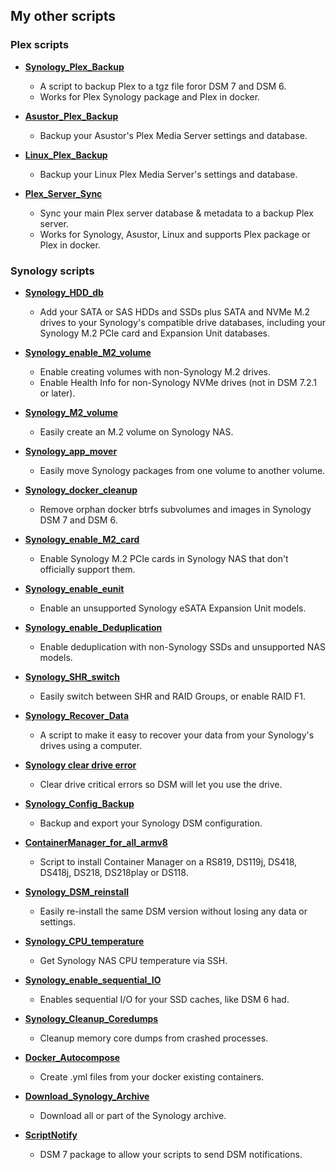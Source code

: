 ## My other scripts

### Plex scripts

- **<a href="https://github.com/007revad/Synology_Plex_Backup">Synology_Plex_Backup</a>**
  - A script to backup Plex to a tgz file foror DSM 7 and DSM 6.
  - Works for Plex Synology package and Plex in docker.

- **<a href="https://github.com/007revad/Asustor_Plex_Backup">Asustor_Plex_Backup</a>**
  - Backup your Asustor's Plex Media Server settings and database.

- **<a href="https://github.com/007revad/Linux_Plex_Backup">Linux_Plex_Backup</a>**
  - Backup your Linux Plex Media Server's settings and database.

- **<a href="https://github.com/007revad/Plex_Server_Sync">Plex_Server_Sync</a>**
  - Sync your main Plex server database & metadata to a backup Plex server.
  - Works for Synology, Asustor, Linux and supports Plex package or Plex in docker.


### Synology scripts

- **<a href="https://github.com/007revad/Synology_HDD_db">Synology_HDD_db</a>**
  - Add your SATA or SAS HDDs and SSDs plus SATA and NVMe M.2 drives to your Synology's compatible drive databases, including your Synology M.2 PCIe card and Expansion Unit databases.

- **<a href="https://github.com/007revad/Synology_enable_M2_volume">Synology_enable_M2_volume</a>**
  - Enable creating volumes with non-Synology M.2 drives.
  - Enable Health Info for non-Synology NVMe drives (not in DSM 7.2.1 or later).

- **<a href="https://github.com/007revad/Synology_M2_volume">Synology_M2_volume</a>**
  - Easily create an M.2 volume on Synology NAS.

- **<a href="https://github.com/007revad/Synology_app_mover">Synology_app_mover</a>**
  - Easily move Synology packages from one volume to another volume.

- **<a href="https://github.com/007revad/Synology_docker_cleanup">Synology_docker_cleanup</a>**
  - Remove orphan docker btrfs subvolumes and images in Synology DSM 7 and DSM 6.

- **<a href="https://github.com/007revad/Synology_enable_M2_card">Synology_enable_M2_card</a>**
  - Enable Synology M.2 PCIe cards in Synology NAS that don't officially support them.

- **<a href="https://github.com/007revad/Synology_enable_eunit">Synology_enable_eunit</a>**
  - Enable an unsupported Synology eSATA Expansion Unit models.

- **<a href="https://github.com/007revad/Synology_enable_Deduplication">Synology_enable_Deduplication</a>**
  - Enable deduplication with non-Synology SSDs and unsupported NAS models.

- **<a href="https://github.com/007revad/Synology_SHR_switch">Synology_SHR_switch</a>**
  - Easily switch between SHR and RAID Groups, or enable RAID F1.

- **<a href="https://github.com/007revad/Synology_Recover_Data">Synology_Recover_Data</a>**
  - A script to make it easy to recover your data from your Synology's drives using a computer.

- **<a href="https://github.com/007revad/Synology_clear_drive_error">Synology clear drive error</a>**
  - Clear drive critical errors so DSM will let you use the drive.

- **<a href="https://github.com/007revad/Synology_Config_Backup">Synology_Config_Backup</a>**
  - Backup and export your Synology DSM configuration.

- **<a href="https://github.com/007revad/ContainerManager_for_all_armv8">ContainerManager_for_all_armv8</a>**
  - Script to install Container Manager on a RS819, DS119j, DS418, DS418j, DS218, DS218play or DS118.

- **<a href="https://github.com/007revad/Synology_DSM_reinstall">Synology_DSM_reinstall</a>**
  - Easily re-install the same DSM version without losing any data or settings.

- **<a href="https://github.com/007revad/Synology_CPU_temperature">Synology_CPU_temperature</a>**
  - Get Synology NAS CPU temperature via SSH.

- **<a href="https://github.com/007revad/Synology_enable_sequential_IO">Synology_enable_sequential_IO</a>**
  - Enables sequential I/O for your SSD caches, like DSM 6 had.

- **<a href="https://github.com/007revad/Synology_Cleanup_Coredumps">Synology_Cleanup_Coredumps</a>**
  - Cleanup memory core dumps from crashed processes.
 
- **<a href="https://github.com/007revad/Docker_Autocompose">Docker_Autocompose</a>**
  - Create .yml files from your docker existing containers.

- **<a href="https://github.com/007revad/Download_Synology_Archive">Download_Synology_Archive</a>**
  - Download all or part of the Synology archive.

- **<a href="https://github.com/007revad/ScriptNotify">ScriptNotify</a>**
  - DSM 7 package to allow your scripts to send DSM notifications.

